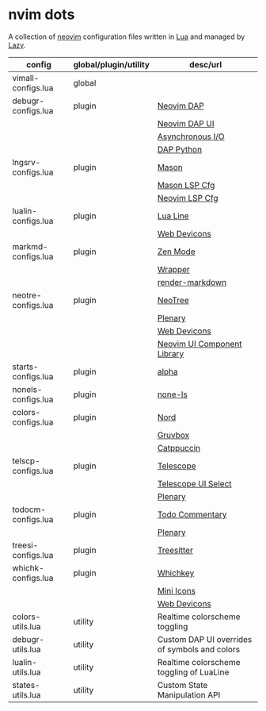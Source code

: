 # nvim dots

A collection of [neovim](https://neovim.io) configuration files written in [Lua](https://www.lua.org) and managed by [Lazy](https://github.com/folke/lazy.nvim).

| config             | global/plugin/utility | desc/url                                                                          |
| ------------------ | --------------------- | --------------------------------------------------------------------------------- |
| vimall-configs.lua | global                |                                                                                   |
| debugr-configs.lua | plugin                | [Neovim DAP](https://github.com/mfussenegger/nvim-dap)                            |
|                    |                       | [Neovim DAP UI](https://github.com/rcarriga/nvim-dap-ui)                          |
|                    |                       | [Asynchronous I/O](https://github.com/nvim-neotest/nvim-nio)                      |
|                    |                       | [DAP Python](https://github.com/mfussenegger/nvim-dap-python)                     |
| lngsrv-configs.lua | plugin                | [Mason](https://github.com/williamboman/mason.nvim)                               |
|                    |                       | [Mason LSP Cfg](https://github.com/williamboman/mason-lspconfig.nvim)             |
|                    |                       | [Neovim LSP Cfg](https://github.com/neovim/nvim-lspconfig)                        |
| lualin-configs.lua | plugin                | [Lua Line](https://github.com/nvim-lualine/lualine.nvim)                          |
|                    |                       | [Web Devicons](https://github.com/nvim-tree/nvim-web-devicons)                    |
| markmd-configs.lua | plugin                | [Zen Mode](https://github.com/folke/zen-mode.nvim)                                |
|                    |                       | [Wrapper](https://github.com/andrewferrier/wrapping.nvim)                         |
|                    |                       | [render-markdown](https://github.com/MeanderingProgrammer/render-markdown.nvim)   |
| neotre-configs.lua | plugin                | [NeoTree](https://github.com/nvim-neo-tree/neo-tree.nvim)                         |
|                    |                       | [Plenary](https://github.com/nvim-lua/plenary.nvim)                               |
|                    |                       | [Web Devicons](https://github.com/nvim-tree/nvim-web-devicons)                    |
|                    |                       | [Neovim UI Component Library](https://github.com/MunifTanjim/nui.nvim)            |
| starts-configs.lua | plugin                | [alpha](https://github.com/goolord/alpha-nvim)                                    |
| nonels-configs.lua | plugin                | [none-ls](https://github.com/nvimtools/none-ls.nvim)                              |
| colors-configs.lua | plugin                | [Nord](https://github.com/nvimtools/none-ls.nvim)                                 |
|                    |                       | [Gruvbox](https://github.com/ellisonleao/gruvbox.nvim)                            |
|                    |                       | [Catppuccin](https://github.com/catppuccin/nvim)                                  |
| telscp-configs.lua | plugin                | [Telescope](https://github.com/nvim-telescope/telescope.nvim)                     |
|                    |                       | [Telescope UI Select](https://github.com/nvim-telescope/telescope-ui-select.nvim) |
|                    |                       | [Plenary](https://github.com/nvim-lua/plenary.nvim)                               |
| todocm-configs.lua | plugin                | [Todo Commentary](https://github.com/folke/todo-comments.nvim)                    |
|                    |                       | [Plenary](https://github.com/nvim-lua/plenary.nvim)                               |
| treesi-configs.lua | plugin                | [Treesitter](https://github.com/nvim-treesitter/nvim-treesitter)                  |
| whichk-configs.lua | plugin                | [Whichkey](https://github.com/folke/which-key.nvim)                               |
|                    |                       | [Mini Icons](https://github.com/echasnovski/mini.icons)                           |
|                    |                       | [Web Devicons](https://github.com/nvim-tree/nvim-web-devicons)                    |
| colors-utils.lua   | utility               | Realtime colorscheme toggling                                                     |
| debugr-utils.lua   | utility               | Custom DAP UI overrides of symbols and colors                                     |
| lualin-utils.lua   | utility               | Realtime colorscheme toggling of LuaLine                                          |
| states-utils.lua   | utility               | Custom State Manipulation API                                                     |
